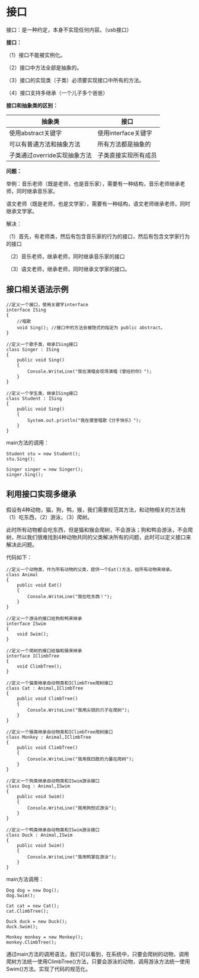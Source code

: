 # 接口

接口：是一种约定，本身不实现任何内容。（usb接口）

**接口：**

（1）接口不能被实例化。

（2）接口中方法全部是抽象的。

（3）接口的实现类（子类）必须要实现接口中所有的方法。

（4）接口支持多继承（一个儿子多个爸爸）

**接口和抽象类的区别：**

| **抽象类**                   | **接口**             |
| ---------------------------- | -------------------- |
| 使用abstract关键字           | 使用interface关键字  |
| 可以有普通方法和抽象方法     | 所有方法都是抽象的   |
| 子类通过override实现抽象方法 | 子类直接实现所有成员 |

**问题：**

举例：音乐老师（既是老师，也是音乐家），需要有一种结构，音乐老师继承老师，同时继承音乐家。

​            语文老师（既是老师，也是文学家），需要有一种结构，语文老师继承老师，同时继承文学家。

解决：

​      （1）首先，有老师类，然后有包含音乐家的行为的接口，然后有包含文学家行为的接口

​      （2）音乐老师，继承老师，同时继承音乐家的接口

​      （3）语文老师，继承老师，同时继承文学家的接口。

## 接口相关语法示例

```
//定义一个接口，使用关键字interface
interface ISing 
{
    //唱歌
    void Sing(); //接口中的方法会被隐式的指定为 public abstract。
}
```

```
//定义一个歌手类，继承ISing接口
class Singer : ISing
{	
	public void Sing() 
	{
		Console.WriteLine("我在演唱会现场演唱《曾经的你》");
	}	
}
```

```
//定义一个学生类，继承ISing接口
class Student : ISing
{
	public void Sing() 
	{
		System.out.println("我在寝室唱歌《分手快乐》");
	}
}
```

main方法的调用：

```
Student stu = new Student();
stu.Sing();

Singer singer = new Singer();
singer.Sing();
```

## 利用接口实现多继承

假设有4种动物，猫，狗，鸭，猴，我们需要规范其方法，和动物相关的方法有（1）吃东西，（2）游泳，（3）爬树。

此时所有动物都会吃东西，但是猫和猴会爬树，不会游泳；狗和鸭会游泳，不会爬树，所以我们很难找到4种动物共同的父类解决所有的问题，此时可以定义接口来解决此问题。

代码如下：

```
//定义一个动物类，作为所有动物的父类，提供一个Eat()方法，给所有动物来继承。
class Animal 
{
	public void Eat()
	{
		Console.WriteLine("我在吃东西！");
	}	
}
```

```
//定义一个游泳的接口给狗和鸭来继承
interface ISwim 
{
	void Swim();
}
```

```
//定义一个爬树的接口给猫和猴来继承
interface IClimbTree 
{
	void ClimbTree();
}
```

```
//定义一个猫类继承自动物类和IClimbTree爬树接口
class Cat : Animal,IClimbTree
{
	public void ClimbTree() 
	{
		Console.WriteLine("我用尖锐的爪子在爬树");
	}
}
```

```
//定义一个猴类继承自动物类和IClimbTree爬树接口
class Monkey : Animal,IClimbTree
{
	public void ClimbTree() 
	{
		Console.WriteLine("我用我四肢的力量在爬树");
	}
}
```

```
//定义一个狗类继承自动物类和ISwim游泳接口
class Dog : Animal,ISwim
{
	public void Swim() 
	{
		Console.WriteLine("我用狗刨式游泳");
	}
}
```

```
//定义一个鸭类继承自动物类和ISwim游泳接口
class Duck : Animal,ISwim
{
	public void Swim() 
	{
		Console.WriteLine("我用鸭掌在游泳");
	}
}
```

main方法调用：

```
Dog dog = new Dog();
dog.Swim();

Cat cat = new Cat();
cat.ClimbTree();

Duck duck = new Duck();
duck.Swim();

Monkey monkey = new Monkey();
monkey.ClimbTree();
```

通过main方法的调用语法，我们可以看到，在系统中，只要会爬树的动物，调用爬树方法统一使用ClimbTree()方法，只要会游泳的动物，调用游泳方法统一使用Swim()方法。实现了代码的规范化。